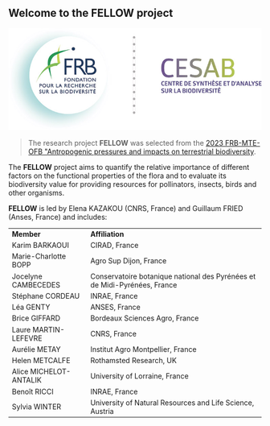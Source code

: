 ## Welcome to the FELLOW project

[![](https://github.com/FELLOW-flora/.github/raw/main/profile/logo-FRB-Cesab-francais.jpg)](https://www.fondationbiodiversite.fr/en/the-frb-in-action/programs-and-projects/le-cesab/fellow/)

> The research project **FELLOW** was selected from the [2023 FRB-MTE-OFB "Antropogenic pressures and impacts on terrestrial biodiversity](https://www.fondationbiodiversite.fr/en/calls/appel-a-projets-frb-mte-ofb-2023-pressions-anthropiques-et-impacts-sur-la-biodiversite-terrestre/).

The **FELLOW** project aims to quantify the relative importance of different factors on the functional properties of the flora and to evaluate its biodiversity value for providing resources for pollinators, insects, birds and other organisms.

**FELLOW** is led by Elena KAZAKOU (CNRS, France) and Guillaum FRIED (Anses, France) and includes:

<table>
  <tr>
    <td><b>Member</b></td>
    <td><b>Affiliation</b></td>
  </tr>
  <tr>
    <td>Karim BARKAOUI</td>
    <td>CIRAD, France</td>
  </tr>
  <tr>
    <td>Marie-Charlotte BOPP</td>
    <td>Agro Sup Dijon, France</td>
  </tr>
  <tr>
    <td>Jocelyne CAMBECEDES</td>
    <td>Conservatoire botanique national des Pyrénées et de Midi-Pyrénées, France</td>
  </tr>
  <tr>
    <td>Stéphane CORDEAU</td>
    <td>INRAE, France</td>
  </tr>
  <tr>
    <td>Léa GENTY</td>
    <td>ANSES, France</td>
  </tr>
  <tr>
    <td>Brice GIFFARD</td>
    <td>Bordeaux Sciences Agro, France</td>
  </tr>
  <tr>
    <td>Laure MARTIN-LEFEVRE</td>
    <td>CNRS, France</td>
  </tr>
  <tr>
    <td>Aurélie METAY</td>
    <td>Institut Agro Montpellier, France</td>
  </tr>
  <tr>
    <td>Helen METCALFE</td>
    <td>Rothamsted Research, UK</td>
  </tr>
  <tr>
    <td>Alice MICHELOT-ANTALIK</td>
    <td>University of Lorraine, France</td>
  </tr>
  <tr>
    <td>Benoît RICCI</td>
    <td>INRAE, France</td>
  </tr>
  <tr>
    <td>Sylvia WINTER</td>
    <td>University of Natural Resources and Life Science, Austria</td>
  </tr>
</table>
